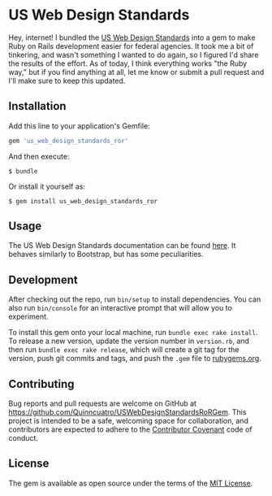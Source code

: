 # US Web Design Standards

Hey, internet! I bundled the [US Web Design Standards](https://standards.usa.gov/) into a gem to make Ruby on Rails development easier for federal agencies. It took me a bit of tinkering, and wasn't something I wanted to do again, so I figured I'd share the results of the effort. As of today, I think everything works "the Ruby way," but if you find anything at all, let me know or submit a pull request and I'll make sure to keep this updated.

## Installation

Add this line to your application's Gemfile:

```ruby
gem 'us_web_design_standards_ror'
```

And then execute:

    $ bundle

Or install it yourself as:

    $ gem install us_web_design_standards_ror

## Usage

The US Web Design Standards documentation can be found [here](https://standards.usa.gov/). It behaves similarly to Bootstrap, but has some peculiarities.

## Development

After checking out the repo, run `bin/setup` to install dependencies. You can also run `bin/console` for an interactive prompt that will allow you to experiment.

To install this gem onto your local machine, run `bundle exec rake install`. To release a new version, update the version number in `version.rb`, and then run `bundle exec rake release`, which will create a git tag for the version, push git commits and tags, and push the `.gem` file to [rubygems.org](https://rubygems.org).

## Contributing

Bug reports and pull requests are welcome on GitHub at https://github.com/Quinncuatro/USWebDesignStandardsRoRGem. This project is intended to be a safe, welcoming space for collaboration, and contributors are expected to adhere to the [Contributor Covenant](http://contributor-covenant.org) code of conduct.


## License

The gem is available as open source under the terms of the [MIT License](http://opensource.org/licenses/MIT).
